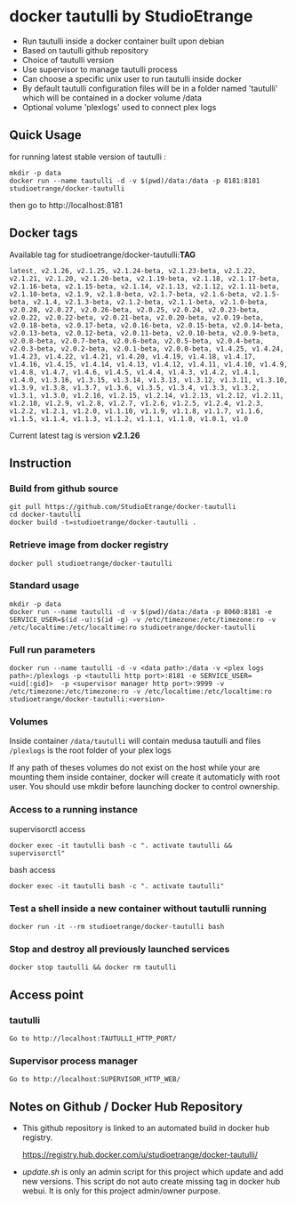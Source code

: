 # docker tautulli by StudioEtrange

* Run tautulli inside a docker container built upon debian
* Based on tautulli github repository
* Choice of tautulli version
* Use supervisor to manage tautulli process
* Can choose a specific unix user to run tautulli inside docker
* By default tautulli configuration files will be in a folder named 'tautulli' which will be contained in a docker volume /data
* Optional volume 'plexlogs' used to connect plex logs

## Quick Usage

for running latest stable version of tautulli :

	mkdir -p data
	docker run --name tautulli -d -v $(pwd)/data:/data -p 8181:8181 studioetrange/docker-tautulli

then go to http://localhost:8181

## Docker tags

Available tag for studioetrange/docker-tautulli:__TAG__

	latest, v2.1.26, v2.1.25, v2.1.24-beta, v2.1.23-beta, v2.1.22, v2.1.21, v2.1.20, v2.1.20-beta, v2.1.19-beta, v2.1.18, v2.1.17-beta, v2.1.16-beta, v2.1.15-beta, v2.1.14, v2.1.13, v2.1.12, v2.1.11-beta, v2.1.10-beta, v2.1.9, v2.1.8-beta, v2.1.7-beta, v2.1.6-beta, v2.1.5-beta, v2.1.4, v2.1.3-beta, v2.1.2-beta, v2.1.1-beta, v2.1.0-beta, v2.0.28, v2.0.27, v2.0.26-beta, v2.0.25, v2.0.24, v2.0.23-beta, v2.0.22, v2.0.22-beta, v2.0.21-beta, v2.0.20-beta, v2.0.19-beta, v2.0.18-beta, v2.0.17-beta, v2.0.16-beta, v2.0.15-beta, v2.0.14-beta, v2.0.13-beta, v2.0.12-beta, v2.0.11-beta, v2.0.10-beta, v2.0.9-beta, v2.0.8-beta, v2.0.7-beta, v2.0.6-beta, v2.0.5-beta, v2.0.4-beta, v2.0.3-beta, v2.0.2-beta, v2.0.1-beta, v2.0.0-beta, v1.4.25, v1.4.24, v1.4.23, v1.4.22, v1.4.21, v1.4.20, v1.4.19, v1.4.18, v1.4.17, v1.4.16, v1.4.15, v1.4.14, v1.4.13, v1.4.12, v1.4.11, v1.4.10, v1.4.9, v1.4.8, v1.4.7, v1.4.6, v1.4.5, v1.4.4, v1.4.3, v1.4.2, v1.4.1, v1.4.0, v1.3.16, v1.3.15, v1.3.14, v1.3.13, v1.3.12, v1.3.11, v1.3.10, v1.3.9, v1.3.8, v1.3.7, v1.3.6, v1.3.5, v1.3.4, v1.3.3, v1.3.2, v1.3.1, v1.3.0, v1.2.16, v1.2.15, v1.2.14, v1.2.13, v1.2.12, v1.2.11, v1.2.10, v1.2.9, v1.2.8, v1.2.7, v1.2.6, v1.2.5, v1.2.4, v1.2.3, v1.2.2, v1.2.1, v1.2.0, v1.1.10, v1.1.9, v1.1.8, v1.1.7, v1.1.6, v1.1.5, v1.1.4, v1.1.3, v1.1.2, v1.1.1, v1.1.0, v1.0.1, v1.0

Current latest tag is version __v2.1.26__

## Instruction

### Build from github source

	git pull https://github.com/StudioEtrange/docker-tautulli
	cd docker-tautulli
	docker build -t=studioetrange/docker-tautulli .

### Retrieve image from docker registry

	docker pull studioetrange/docker-tautulli

### Standard usage

	mkdir -p data
	docker run --name tautulli -d -v $(pwd)/data:/data -p 8060:8181 -e SERVICE_USER=$(id -u):$(id -g) -v /etc/timezone:/etc/timezone:ro -v /etc/localtime:/etc/localtime:ro studioetrange/docker-tautulli

### Full run parameters

	docker run --name tautulli -d -v <data path>:/data -v <plex logs path>:/plexlogs -p <tautulli http port>:8181 -e SERVICE_USER=<uid[:gid]>  -p <supervisor manager http port>:9999 -v /etc/timezone:/etc/timezone:ro -v /etc/localtime:/etc/localtime:ro studioetrange/docker-tautulli:<version>

### Volumes

Inside container
`/data/tautulli` will contain medusa tautulli and files
`/plexlogs` is the root folder of your plex logs

If any path of theses volumes do not exist on the host while your are mounting them inside container, docker will create it automaticly with root user. You should use mkdir before launching docker to control ownership.


### Access to a running instance

supervisorctl access

	docker exec -it tautulli bash -c ". activate tautulli && supervisorctl"
	
bash access

	docker exec -it tautulli bash -c ". activate tautulli"

### Test a shell inside a new container without tautulli running

	docker run -it --rm studioetrange/docker-tautulli bash
	
### Stop and destroy all previously launched services

	docker stop tautulli && docker rm tautulli

## Access point

### tautulli

	Go to http://localhost:TAUTULLI_HTTP_PORT/

### Supervisor process manager

	Go to http://localhost:SUPERVISOR_HTTP_WEB/

## Notes on Github / Docker Hub Repository

* This github repository is linked to an automated build in docker hub registry.

	https://registry.hub.docker.com/u/studioetrange/docker-tautulli/

* _update.sh_ is only an admin script for this project which update and add new versions. This script do not auto create missing tag in docker hub webui. It is only for this project admin/owner purpose.
